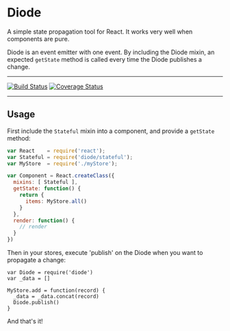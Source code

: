 # Diode

A simple state propagation tool for React. It works very well when
components are pure.

Diode is an event emitter with one event. By including the Diode
mixin, an expected `getState` method is called every time the Diode
publishes a change.

---

[![Build Status](https://travis-ci.org/vigetlabs/diode.png?branch=master)](https://travis-ci.org/vigetlabs/diode)
[![Coverage Status](https://coveralls.io/repos/vigetlabs/diode/badge.svg)](https://coveralls.io/r/vigetlabs/diode)

---

## Usage

First include the `Stateful` mixin into a component, and provide a
`getState` method:

```javascript
var React    = require('react');
var Stateful = require('diode/stateful');
var MyStore  = require('./myStore');

var Component = React.createClass({
  mixins: [ Stateful ],
  getState: function() {
    return {
      items: MyStore.all()
    }
  },
  render: function() {
    // render
  }
})
```

Then in your stores, execute 'publish' on the Diode when you want to
propagate a change:

```
var Diode = require('diode')
var _data = []

MyStore.add = function(record) {
  _data = _data.concat(record)
  Diode.publish()
}
```

And that's it!
